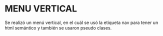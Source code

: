 # MENU VERTICAL

Se realizó un menú vertical, en el cuál se usó la etiqueta nav para tener un html semántico y también se usaron pseudo clases.